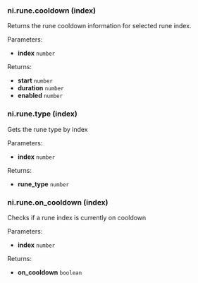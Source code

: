 ### ni.rune.cooldown (index)

Returns the rune cooldown information for selected rune index.

Parameters:
- **index** `number`

Returns:
- **start** `number`
- **duration** `number`
- **enabled** `number`

### ni.rune.type (index)

Gets the rune type by index

Parameters:
- **index** `number`

Returns:
- **rune_type** `number`

### ni.rune.on_cooldown (index)

Checks if a rune index is currently on cooldown

Parameters:
- **index** `number`

Returns:
- **on_cooldown** `boolean`

